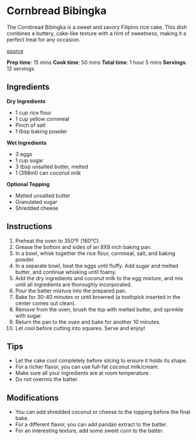 # Cornbread Bibingka

The Cornbread Bibingka is a sweet and savory Filipino rice cake. This dish combines a buttery, cake-like texture with a hint of sweetness, making it a perfect treat for any occasion.

[source](https://salu-salo.com/cornbread-bibingka/)

**Prep time**: 15 mins
**Cook time**: 50 mins
**Total time**: 1 hour 5 mins
**Servings**: 12 servings

## Ingredients

**Dry Ingredients**
- 1 cup rice flour
- 1 cup yellow cornmeal
- Pinch of salt
- 1 tbsp baking powder

**Wet Ingredients**
- 3 eggs
- 1 cup sugar
- 3 tbsp unsalted butter, melted
- 1 (398ml) can coconut milk

**Optional Topping**
- Melted unsalted butter
- Granulated sugar
- Shredded cheese

## Instructions

1. Preheat the oven to 350°F (160°C).
2. Grease the bottom and sides of an 8X8 inch baking pan.
3. In a bowl, whisk together the rice flour, cornmeal, salt, and baking powder.
4. In a separate bowl, beat the eggs until fluffy. Add sugar and melted butter, and continue whisking until foamy.
5. Add the dry ingredients and coconut milk to the egg mixture, and mix until all ingredients are thoroughly incorporated.
6. Pour the batter mixture into the prepared pan.
7. Bake for 30-40 minutes or until browned (a toothpick inserted in the center comes out clean).
8. Remove from the oven, brush the top with melted butter, and sprinkle with sugar.
9. Return the pan to the oven and bake for another 10 minutes.
10. Let cool before cutting into squares. Serve and enjoy!

## Tips

- Let the cake cool completely before slicing to ensure it holds its shape.
- For a richer flavor, you can use full-fat coconut milk/cream.
- Make sure all your ingredients are at room temperature.
- Do not overmix the batter.

## Modifications

- You can add shredded coconut or cheese to the topping before the final bake.
- For a different flavor, you can add pandan extract to the batter.
- For an interesting texture, add some sweet corn to the batter.